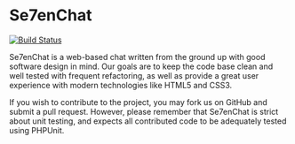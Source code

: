 Se7enChat
======

[![Build Status](https://travis-ci.org/[YOUR_GITHUB_USERNAME]/[YOUR_PROJECT_NAME].png)](https://travis-ci.org/[YOUR_GITHUB_USERNAME]/[YOUR_PROJECT_NAME])

Se7enChat is a web-based chat written from the ground up with good software design in mind. Our goals are to keep the code base clean and well tested with frequent refactoring, as well as provide a great user experience with modern technologies like HTML5 and CSS3.

If you wish to contribute to the project, you may fork us on GitHub and submit a pull request. However, please remember that Se7enChat is strict about unit testing, and expects all contributed code to be adequately tested using PHPUnit.

